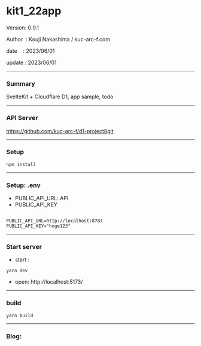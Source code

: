 ﻿# kit1_22app

 Version: 0.9.1

 Author  : Kouji Nakashima / kuc-arc-f.com

 date    : 2023/06/01

 update  : 2023/06/01
 
***
### Summary

SvelteKit + Cloudflare D1, app sample, todo

***
### API Server

https://github.com/kuc-arc-f/d1-project8git

***
### Setup

```
npm install
```
***
### Setup: .env

* PUBLIC_API_URL: API
* PUBLIC_API_KEY

```

PUBLIC_API_URL=http://localhost:8787
PUBLIC_API_KEY="hoge123"
```

***
### Start server
* start :

```
yarn dev
```

* open: http://localhost:5173/

***
### build

```
yarn build
```

***
### Blog:

